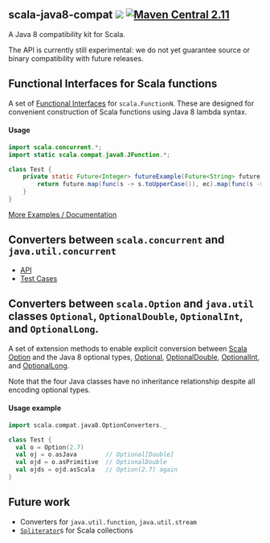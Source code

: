 ## scala-java8-compat [<img src="https://api.travis-ci.org/scala/scala-java8-compat.png"/>](https://travis-ci.org/scala/scala-java8-compat) [![Maven Central 2.11](https://maven-badges.herokuapp.com/maven-central/org.scala-lang.modules/scala-java8-compat_2.11/badge.svg)](https://maven-badges.herokuapp.com/maven-central/org.scala-lang.modules/scala-java8-compat_2.11)

A Java 8 compatibility kit for Scala.

The API is currently still experimental: we do not yet guarantee source or binary compatibility with future releases.

## Functional Interfaces for Scala functions

A set of [Functional Interfaces](https://docs.oracle.com/javase/8/docs/api/java/lang/FunctionalInterface.html)
for `scala.FunctionN`. These are designed for convenient construction of Scala functions
using Java 8 lambda syntax.

#### Usage

```java
import scala.concurrent.*;
import static scala.compat.java8.JFunction.*;

class Test {
	private static Future<Integer> futureExample(Future<String> future, ExecutionContext ec) {
	    return future.map(func(s -> s.toUpperCase()), ec).map(func(s -> s.length()), ec);
	}
}
```

[More Examples / Documentation](src/test/java/scala/compat/java8/LambdaTest.java)

## Converters between `scala.concurrent` and `java.util.concurrent`

 - [API](src/main/java/scala/compat/java8/FutureConverters.java)
 - [Test Cases](src/test/java/scala/compat/java8/FutureConvertersTest.java)

## Converters between `scala.Option` and `java.util` classes `Optional`, `OptionalDouble`, `OptionalInt`, and `OptionalLong`.

A set of extension methods to enable explicit conversion between [Scala Option](http://www.scala-lang.org/files/archive/api/2.11.6/#scala.Option) and the Java 8
optional types, [Optional](https://docs.oracle.com/javase/8/docs/api/java/util/Optional.html),
[OptionalDouble](https://docs.oracle.com/javase/8/docs/api/java/util/OptionalDouble.html),
[OptionalInt](https://docs.oracle.com/javase/8/docs/api/java/util/OptionalInt.html),
and [OptionalLong](https://docs.oracle.com/javase/8/docs/api/java/util/OptionalLong.html).

Note that the four Java classes have no inheritance relationship despite all encoding optional types.

#### Usage example

```scala
import scala.compat.java8.OptionConverters._

class Test {
  val o = Option(2.7)
  val oj = o.asJava        // Optional[Double]
  val ojd = o.asPrimitive  // OptionalDouble
  val ojds = ojd.asScala   // Option(2.7) again
}
```

## Future work
  - Converters for `java.util.function`, `java.util.stream`
  - [`Spliterator`](https://docs.oracle.com/javase/8/docs/api/java/util/Spliterator.html)s for Scala collections
